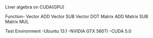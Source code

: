 
Liner algebra on CUDA(GPU)

Function-
Vector ADD
Vector SUB
Vector DOT
Matrix ADD
Matrix SUB
Matrix MUL

Test Environment
-Ubuntu 13.1
-NVIDIA GTX 560Ti
-CUDA 5.0
